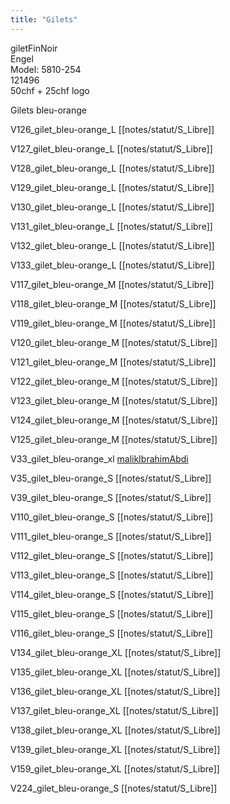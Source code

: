 ```yaml
---
title: "Gilets"
---
```


giletFinNoir\
Engel\
Model: 5810-254\
121496\
50chf + 25chf logo

Gilets bleu-orange

V126_gilet_bleu-orange_L [[notes/statut/S_Libre]]

V127_gilet_bleu-orange_L [[notes/statut/S_Libre]]

V128_gilet_bleu-orange_L [[notes/statut/S_Libre]]

V129_gilet_bleu-orange_L [[notes/statut/S_Libre]]

V130_gilet_bleu-orange_L [[notes/statut/S_Libre]]

V131_gilet_bleu-orange_L [[notes/statut/S_Libre]]

V132_gilet_bleu-orange_L [[notes/statut/S_Libre]]

V133_gilet_bleu-orange_L [[notes/statut/S_Libre]]

V117_gilet_bleu-orange_M [[notes/statut/S_Libre]]

V118_gilet_bleu-orange_M [[notes/statut/S_Libre]]

V119_gilet_bleu-orange_M [[notes/statut/S_Libre]]

V120_gilet_bleu-orange_M [[notes/statut/S_Libre]]

V121_gilet_bleu-orange_M [[notes/statut/S_Libre]]

V122_gilet_bleu-orange_M [[notes/statut/S_Libre]]

V123_gilet_bleu-orange_M [[notes/statut/S_Libre]]

V124_gilet_bleu-orange_M [[notes/statut/S_Libre]]

V125_gilet_bleu-orange_M [[notes/statut/S_Libre]]

V33_gilet_bleu-orange_xl [malikIbrahimAbdi](notes/utilisateurs/beneficiaires/malikIbrahimAbdi.md)

V35_gilet_bleu-orange_S [[notes/statut/S_Libre]]

V39_gilet_bleu-orange_S [[notes/statut/S_Libre]]

V110_gilet_bleu-orange_S [[notes/statut/S_Libre]]

V111_gilet_bleu-orange_S [[notes/statut/S_Libre]]

V112_gilet_bleu-orange_S [[notes/statut/S_Libre]]

V113_gilet_bleu-orange_S [[notes/statut/S_Libre]]

V114_gilet_bleu-orange_S [[notes/statut/S_Libre]]

V115_gilet_bleu-orange_S [[notes/statut/S_Libre]]

V116_gilet_bleu-orange_S [[notes/statut/S_Libre]]

V134_gilet_bleu-orange_XL [[notes/statut/S_Libre]]

V135_gilet_bleu-orange_XL [[notes/statut/S_Libre]]

V136_gilet_bleu-orange_XL [[notes/statut/S_Libre]]

V137_gilet_bleu-orange_XL [[notes/statut/S_Libre]]

V138_gilet_bleu-orange_XL [[notes/statut/S_Libre]]

V139_gilet_bleu-orange_XL [[notes/statut/S_Libre]]

V159_gilet_bleu-orange_XL [[notes/statut/S_Libre]]

V224_gilet_bleu-orange_S [[notes/statut/S_Libre]]
